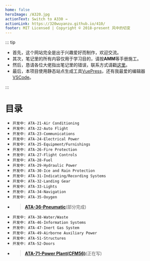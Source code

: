 ```yaml
---
home: false
heroImage: /A320.jpg
actionText: Switch to A330 →
actionLink: https://320wuyanzu.github.io/410/
footer: MIT Licensed | Copyright © 2018-present 风中的切变
---
```


::: tip

- 首先，这个网站完全是出于兴趣爱好而制作，欢迎交流。  
- 其次，笔记里的所有内容仅用于学习目的，请按**AMM**等手册施工。  
- 然后，恳请各位大佬指出笔记里的错误，联系方式请戳[这里](https://320wuyanzu.github.io)。  
- 最后，本项目使用静态站点生成工具[VuePress](https://vuepress.vuejs.org/)，还有我最爱的编辑器[VSCode](https://code.visualstudio.com/)。  

:::

# 目录

- `开发中: ATA-21-Air Conditioning`
- `开发中: ATA-22-Auto Flight`
- `开发中: ATA-23-Communications`
- `开发中: ATA-24-Electrical Power`
- `开发中: ATA-25-Equipment/Furnishings`
- `开发中: ATA-26-Fire Protection`
- `开发中: ATA-27-Flight Controls`
- `开发中: ATA-28-Fuel`
- `开发中: ATA-29-Hydraulic Power`
- `开发中: ATA-30-Ice and Rain Protection`
- `开发中: ATA-31-Indicating/Recording Systems`
- `开发中: ATA-32-Landing Gear`
- `开发中: ATA-33-Lights`
- `开发中: ATA-34-Navigation`
- `开发中: ATA-35-Oxygen`
- > [**ATA-36-Pneumatic**](/ATA36/)(部分完成)
- `开发中: ATA-38-Water/Waste`
- `开发中: ATA-46-Information Systems`
- `开发中: ATA-47-Inert Gas System`
- `开发中: ATA-49-Airborne Auxiliary Power`
- `开发中: ATA-51-Structures`
- `开发中: ATA-52-Doors`
- > [**ATA-71-Power Plant(CFM56)**](/ATA71/)(正在写)